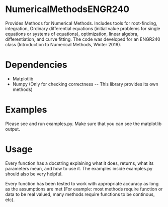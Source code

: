 # NumericalMethodsENGR240
Provides Methods for Numerical Methods. Includes tools for root-finding, integration, Ordinary differential equations (initial value problems for single equations or systems of equations), optimization, linear algebra, differentiation, and curve fitting. The code was developed for an ENGR240 class (Introduction to Numerical Methods, Winter 2019).

# Dependencies
* Matplotlib
* Numpy (Only for checking correctness -- This library provides its own methods)

# Examples
Please see and run examples.py. Make sure that you can see the matplotlib output. 

# Usage
Every function has a docstring explaining what it does, returns, what its parameters mean, and how to use it. The examples
inside examples.py should also be very helpful. 

Every function has been tested to work with appropriate accuracy as long as the assumptions are met (For example: most methods require function or data to be real valued, many methods require functions to be continous, etc).

